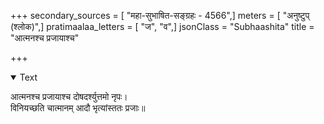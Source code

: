 +++
secondary_sources = [ "महा-सुभाषित-सङ्ग्रहः - 4566",]
meters = [ "अनुष्टुप् (श्लोक)",]
pratimaalaa_letters = [ "ज", "व",]
jsonClass = "Subhaashita"
title = "आत्मनश्च प्रजायाश्च"

+++

<details open><summary>Text</summary>

आत्मनश्च प्रजायाश्च दोषदर्श्युत्तमो नृपः।  
विनियच्छति चात्मानम् आदौ भृत्यांस्ततः प्रजाः॥
</details>
